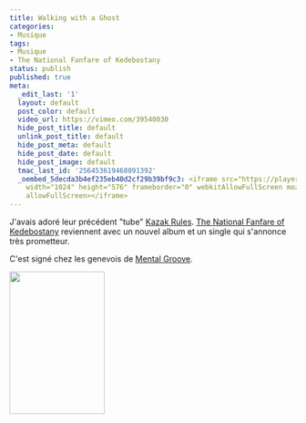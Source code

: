 ```yaml
---
title: Walking with a Ghost
categories:
- Musique
tags:
- Musique
- The National Fanfare of Kedebostany
status: publish
published: true
meta:
  _edit_last: '1'
  layout: default
  post_color: default
  video_url: https://vimeo.com/39540030
  hide_post_title: default
  unlink_post_title: default
  hide_post_meta: default
  hide_post_date: default
  hide_post_image: default
  tmac_last_id: '256453619468091392'
  _oembed_5decda3b4ef235eb40d2cf29b39bf9c3: <iframe src="https://player.vimeo.com/video/39540030"
    width="1024" height="576" frameborder="0" webkitAllowFullScreen mozallowfullscreen
    allowFullScreen></iframe>
---
```

J'avais adoré leur précédent "tube" <a href="https://vimeo.com/29029504">Kazak Rules</a>. <a title="Site web du groupe" href="https://www.kadebostany.com/">The National Fanfare of Kedebostany</a> reviennent avec un nouvel album et un single qui s'annonce très prometteur. <!--more-->

C'est signé chez les genevois de <a title="Site du label Mental Groove" href="https://www.mentalgroove.ch/">Mental Groove</a>.

<a href="https://dlgjp9x71cipk.cloudfront.net/2012/04/180055_191940764159131_171515776201630_650193_5441151_n.jpg"><img class="alignnone size-medium wp-image-5794" title="the Republic of Kadebostany" src="https://dlgjp9x71cipk.cloudfront.net/2012/04/180055_191940764159131_171515776201630_650193_5441151_n-167x250.jpg" alt="" width="167" height="250" /></a>
